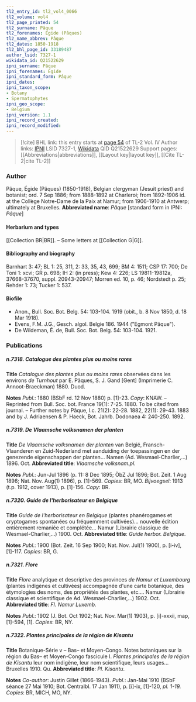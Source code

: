 ```yaml
---
tl2_entry_id: tl2_vol4_0066
tl2_volume: vol4
tl2_page_printed: 54
tl2_surname: Pâque
tl2_forenames: Égide (Pâques)
tl2_name_abbrev: Pâque
tl2_dates: 1850-1918
tl2_bhl_page_id: 33189487
author_lsid: 7327-1
wikidata_id: Q21522629
ipni_surname: Pâque
ipni_forenames: Égide
ipni_standard_form: Pâque
ipni_dates: 
ipni_taxon_scope: 
- Botany
- Spermatophytes
ipni_geo_scope: 
- Belgium
ipni_version: 1.1
ipni_record_created: 
ipni_record_modified:
---
```


> [!cite] BHL link: this entry starts at [page 54](https://www.biodiversitylibrary.org/page/33189487) of TL-2 Vol. IV
> Author links: [IPNI](https://www.ipni.org/a/7327-1) LSID 7327-1, [Wikidata](https://www.wikidata.org/wiki/Q21522629) QID Q21522629
> Support pages: [[Abbreviations|abbreviations]], [[Layout key|layout key]], [[Cite TL-2|cite TL-2]]

### Author

Pâque, Égide (Pâques) (1850-1918), Belgian clergyman (Jesuit priest) and botanist; ord. 7 Sep 1886; from 1888-1892 at Charleroi; from 1892-1906 id. at the Collège Notre-Dame de la Paix at Namur; from 1906-1910 at Antwerp; ultimately at Bruxelles. 
**Abbreviated name**: *Pâque* \[standard form in IPNI: *Pâque*\]

#### Herbarium and types

[[Collection BR|BR]]. – Some letters at [[Collection G|G]].

#### Bibliography and biography

Barnhart 3: 47; BL 1: 25, 311, 2: 33, 35, 43, 699; BM 4: 1511; CSP 17: 700; De Toni 1: xcvi; GR p. 698; IH 2: (in press); Kew 4: 226; LS 19811-19812a, 37668-37670, suppl. 20943-20947; Morren ed. 10, p. 46; Nordstedt p. 25; Rehder 1: 73; Tucker 1: 537.

#### Biofile

- Anon., Bull. Soc. Bot. Belg. 54: 103-104. 1919 (obit., b. 8 Nov 1850, d. 18 Mar 1918).
- Evens, F.M. J.G., Gesch. algol. Belgie 186. 1944 ("Egmont Pâque").
- De Wildeman, É. de, Bull. Soc. Bot. Belg. 54: 103-104. 1921.

### Publications

##### n.7318. Catalogue des plantes plus ou moins rares

**Title**
*Catalogue des plantes plus ou moins rares* observées dans les environs *de Turnhout* par E. Pâques, S. J. Gand \[Gent\] (Imprimerie C. Annoot-Braeckman) 1880. Duod.

**Notes**
*Publ*.: 1880 (BSbF rd. 12 Nov 1880) p. \[1\]-23. *Copy*: KNAW. – Reprinted from Bull. Soc. bot. France 19(1): 7-25. 1880. To be cited from journal. – Further notes by Pâque, l.c. 21(2): 22-28. 1882, 22(1): 29-43. 1883 and by J. Adriaensen & P. Haeck, Bot. Jahrb. Dodonaea 4: 240-250. 1892.

##### n.7319. De Vlaamsche volksnamen der planten

**Title**
*De Vlaamsche volksnamen der planten* van België, Fransch-Vlaanderen en Zuid-Nederland met aanduiding der toepassingen en der genezende eigenschappen der planten... Namen (Ad. Wesmael-Charlier,...) 1896. Oct.
**Abbreviated title**: *Vlaamsche volksnam.pl.*

**Notes**
*Publ*.: Jun-Jul 1896 (p. 11: 8 Dec 1895; ÖbZ Jul 1896; Bot. Zeit. 1 Aug 1896; Nat. Nov. Aug(1) 1896), p. \[1\]-569. *Copies*: BR, MO.
*Bijvoegsel*: 1913 (t.p. 1912, cover 1913), p. \[1\]-156. *Copy*: BR.

##### n.7320. Guide de l'herborisateur en Belgique

**Title**
*Guide de l'herborisateur en Belgique* (plantes phanérogames et cryptogames spontanées ou fréquemment cultivées)... nouvelle édition entièrement remaniée et complétée... Namur (Librairie classique de Wesmael-Charlier,...) 1900. Oct.
**Abbreviated title**: *Guide herbor. Belgique*.

**Notes**
*Publ*.: 1900 (Bot. Zeit. 16 Sep 1900; Nat. Nov. Jul(1) 1900), p. \[i-iv\], \[1\]-117. *Copies*: BR, G.

##### n.7321. Flore

**Title**
*Flore* analytique et descriptive des provinces *de Namur et Luxembourg* (plantes indigènes et cultivées) accompagnée d'une carte botanique, des étymologies des noms, des propriétés des plantes, etc.... Namur (Librairie classique et scientifique de Ad. Wesmael-Charlier,...) 1902. Oct.
**Abbreviated title**: *Fl. Namur Luxemb.*

**Notes**
*Publ*.: 1902 (J. Bot. Oct 1902; Nat. Nov. Mar(1) 1903), p. \[i\]-xxxii, map, \[1\]-594, \[1\].
*Copies*: BR, NY.

##### n.7322. Plantes principales de la région de Kisantu

**Title**
Botanique-Série v – Bas– et Moyen-Congo. Notes botaniques sur la région du Bas– et Moyen-Congo fascicule I. *Plantes principales de la région de Kisantu* leur nom indigène, leur nom scientifique, leurs usages... Bruxelles 1910. Qu.
**Abbreviated title**: *Pl. Kisantu*.

**Notes**
*Co-author*: Justin Gillet (1866-1943).
*Publ*.: Jan-Mai 1910 (BSbF séance 27 Mai 1910; Bot. Centralbl. 17 Jan 1911), p. \[i\]-ix, \[1\]-120, *pl. 1-19. Copies*: BR, MICH, MO, NY.

